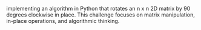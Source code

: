 implementing an algorithm in Python that rotates an n x n 2D matrix by 90 degrees clockwise in place. This challenge focuses on matrix manipulation, in-place operations, and algorithmic thinking.
